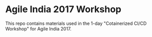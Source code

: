 # Agile India 2017 Workshop
This repo contains materials used in the 1-day "Cotainerized CI/CD Workshop" for Agile India 2017.
